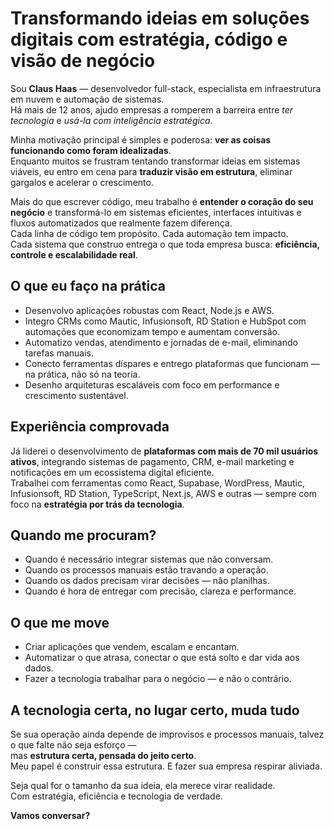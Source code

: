 # Transformando ideias em soluções digitais com estratégia, código e visão de negócio

Sou **Claus Haas** — desenvolvedor full-stack, especialista em infraestrutura em nuvem e automação de sistemas.  
Há mais de 12 anos, ajudo empresas a romperem a barreira entre *ter tecnologia* e *usá-la com inteligência estratégica*.

Minha motivação principal é simples e poderosa: **ver as coisas funcionando como foram idealizadas**.  
Enquanto muitos se frustram tentando transformar ideias em sistemas viáveis, eu entro em cena para **traduzir visão em estrutura**, eliminar gargalos e acelerar o crescimento.

Mais do que escrever código, meu trabalho é **entender o coração do seu negócio** e transformá-lo em sistemas eficientes, interfaces intuitivas e fluxos automatizados que realmente fazem diferença.  
Cada linha de código tem propósito. Cada automação tem impacto.  
Cada sistema que construo entrega o que toda empresa busca: **eficiência, controle e escalabilidade real**.

## O que eu faço na prática

- Desenvolvo aplicações robustas com React, Node.js e AWS.  
- Integro CRMs como Mautic, Infusionsoft, RD Station e HubSpot com automações que economizam tempo e aumentam conversão.  
- Automatizo vendas, atendimento e jornadas de e-mail, eliminando tarefas manuais.  
- Conecto ferramentas díspares e entrego plataformas que funcionam — na prática, não só na teoria.  
- Desenho arquiteturas escaláveis com foco em performance e crescimento sustentável.  

## Experiência comprovada

Já liderei o desenvolvimento de **plataformas com mais de 70 mil usuários ativos**, integrando sistemas de pagamento, CRM, e-mail marketing e notificações em um ecossistema digital eficiente.  
Trabalhei com ferramentas como React, Supabase, WordPress, Mautic, Infusionsoft, RD Station, TypeScript, Next.js, AWS e outras — sempre com foco na **estratégia por trás da tecnologia**.

## Quando me procuram?

- Quando é necessário integrar sistemas que não conversam.  
- Quando os processos manuais estão travando a operação.  
- Quando os dados precisam virar decisões — não planilhas.  
- Quando é hora de entregar com precisão, clareza e performance.  

## O que me move

- Criar aplicações que vendem, escalam e encantam.  
- Automatizar o que atrasa, conectar o que está solto e dar vida aos dados.  
- Fazer a tecnologia trabalhar para o negócio — e não o contrário.  

## A tecnologia certa, no lugar certo, muda tudo

Se sua operação ainda depende de improvisos e processos manuais, talvez o que falte não seja esforço —  
mas **estrutura certa, pensada do jeito certo**.  
Meu papel é construir essa estrutura. E fazer sua empresa respirar aliviada.

Seja qual for o tamanho da sua ideia, ela merece virar realidade.  
Com estratégia, eficiência e tecnologia de verdade.

**Vamos conversar?**